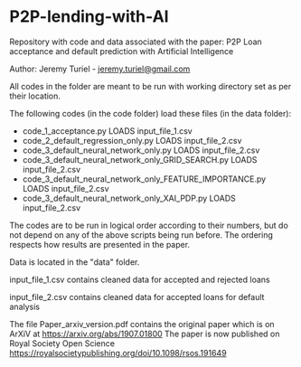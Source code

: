 # P2P-lending-with-AI
Repository with code and data associated with the paper: P2P Loan acceptance and default prediction with Artificial Intelligence

Author: Jeremy Turiel - jeremy.turiel@gmail.com

All codes in the folder are meant to be run with working directory set as per their location.

The following codes (in the code folder) load these files (in the data folder):

- code_1_acceptance.py LOADS input_file_1.csv
- code_2_default_regression_only.py LOADS input_file_2.csv
- code_3_default_neural_network_only.py LOADS input_file_2.csv
- code_3_default_neural_network_only_GRID_SEARCH.py LOADS input_file_2.csv
- code_3_default_neural_network_only_FEATURE_IMPORTANCE.py LOADS input_file_2.csv
- code_3_default_neural_network_only_XAI_PDP.py LOADS input_file_2.csv

The codes are to be run in logical order according to their numbers, but do not depend on any of the above scripts being run before. The ordering respects how results are presented in the paper.

Data is located in the "data" folder.

input_file_1.csv contains cleaned data for accepted and rejected loans

input_file_2.csv contains cleaned data for accepted loans for default analysis

The file Paper_arxiv_version.pdf contains the original paper which is on ArXiV at https://arxiv.org/abs/1907.01800
The paper is now published on Royal Society Open Science https://royalsocietypublishing.org/doi/10.1098/rsos.191649